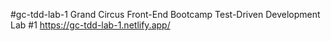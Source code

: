 #gc-tdd-lab-1
Grand Circus Front-End Bootcamp Test-Driven Development Lab #1
https://gc-tdd-lab-1.netlify.app/
